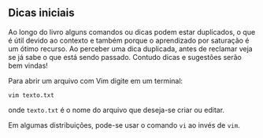Dicas iniciais
--------------

Ao longo do livro alguns comandos ou dicas podem estar duplicados, o que
é útil devido ao contexto e também porque o aprendizado por saturação é
um ótimo recurso. Ao perceber uma dica duplicada, antes de reclamar veja
se já sabe o que está sendo passado. Contudo dicas e sugestões serão bem
vindas!

Para abrir um arquivo com Vim digite em um terminal:
```
vim texto.txt
```
onde `texto.txt` é o nome do arquivo que deseja-se criar ou
editar.

Em algumas distribuições, pode-se usar o comando `vi` ao
invés de `vim`.



